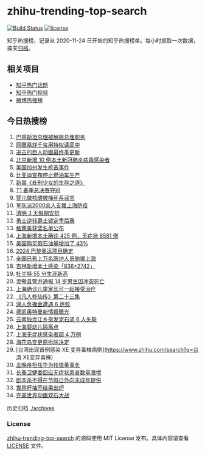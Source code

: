 # zhihu-trending-top-search

[![Build Status](https://github.com/justjavac/zhihu-trending-top-search/workflows/ci/badge.svg?branch=main)](https://github.com/justjavac/zhihu-trending-top-search/actions)
[![license](https://img.shields.io/github/license/justjavac/zhihu-trending-top-search)](https://github.com/justjavac/zhihu-trending-top-search/blob/main/LICENSE)

知乎热搜榜，记录从 2020-11-24 日开始的知乎热搜榜单。每小时抓取一次数据，按天[归档](./archives)。

## 相关项目

- [知乎热门话题](https://github.com/justjavac/zhihu-trending-hot-questions)
- [知乎热门视频](https://github.com/justjavac/zhihu-trending-hot-video)
- [微博热搜榜](https://github.com/justjavac/weibo-trending-hot-search)

## 今日热搜榜

<!-- BEGIN -->
<!-- 最后更新时间 Mon Apr 04 2022 19:11:39 GMT+0800 (China Standard Time) -->

1. [巴基斯坦总理被解除总理职务](https://www.zhihu.com/search?q=巴基斯坦)
1. [网曝易烊千玺用特权读高中](https://www.zhihu.com/search?q=易烊千玺特权)
1. [进击的巨人动画最终季更新](https://www.zhihu.com/search?q=进击的巨人)
1. [北京新增 10 例本土新冠肺炎病毒感染者](https://www.zhihu.com/search?q=北京疫情)
1. [美国加州发生枪击事件](https://www.zhihu.com/search?q=加州枪击)
1. [比亚迪宣布停止燃油车生产](https://www.zhihu.com/search?q=比亚迪)
1. [新番《处刑少女的生存之道》](https://www.zhihu.com/search?q=处刑少女的生存之道)
1. [T1 春季总决赛夺冠](https://www.zhihu.com/search?q=t1)
1. [婴儿做核酸被捅死系谣言](https://www.zhihu.com/search?q=婴儿做核酸被捅死)
1. [军队派2000余人支援上海防疫](https://www.zhihu.com/search?q=军队驰援)
1. [清明 3 天假期安排](https://www.zhihu.com/search?q=清明假期)
1. [勇士逆转爵士锁定季后赛](https://www.zhihu.com/search?q=勇士)
1. [格莱美获奖名单公布](https://www.zhihu.com/search?q=格莱美)
1. [上海新增本土确诊 425 例，无症状 8581 例](https://www.zhihu.com/search?q=上海新增)
1. [美国购买俄石油量增加了 43%](https://www.zhihu.com/search?q=美国购买俄石油量增加)
1. [2024 巴黎奥运项目确定](https://www.zhihu.com/search?q=巴黎奥运)
1. [全国已有上万名医护人员驰援上海](https://www.zhihu.com/search?q=驰援上海)
1. [吉林新增本土感染「836+2742」](https://www.zhihu.com/search?q=吉林新增)
1. [杜兰特 55 分生涯新高](https://www.zhihu.com/search?q=杜兰特)
1. [灵璧县警方通报 14 岁男生因冲突死亡](https://www.zhihu.com/search?q=灵璧渔沟中学事件)
1. [上海确诊儿童家长可一起接受治疗](https://www.zhihu.com/search?q=儿童家长一起接受治疗)
1. [《凡人修仙传》第二十三集](https://www.zhihu.com/search?q=凡人修仙传)
1. [湖人负掘金遭遇 6 连败](https://www.zhihu.com/search?q=湖人)
1. [德凯奥特曼新情报曝光](https://www.zhihu.com/search?q=德凯奥特曼)
1. [云南独龙江乡突发泥石流 6 人失联](https://www.zhihu.com/search?q=云南突发泥石流)
1. [上海婴幼儿隔离点](https://www.zhihu.com/search?q=婴幼儿隔离点)
1. [上海无症状感染者超 4 万例](https://www.zhihu.com/search?q=上海无症状患者)
1. [海花岛变更原拆除决定](https://www.zhihu.com/search?q=海花岛变更原拆除决定)
1. [台湾出现首例感染 XE 变异毒株病例](https://www.zhihu.com/search?q=台湾 XE变异毒株)
1. [孟晚舟担任华为轮值董事长](https://www.zhihu.com/search?q=孟晚舟担任华为轮值董事长)
1. [长春卫健委回应无症状患者数量激增](https://www.zhihu.com/search?q=长春卫健委回应)
1. [剧本杀不得在节假日外向未成年提供](https://www.zhihu.com/search?q=剧本杀不得在节假日外向未成年提供)
1. [世界杯抽签结果出炉](https://www.zhihu.com/search?q=世界杯抽签)
1. [完美世界动画双石大战](https://www.zhihu.com/search?q=完美世界动画)

<!-- END -->

历史归档 [./archives](./archives)

### License

[zhihu-trending-top-search](https://github.com/justjavac/zhihu-trending-top-search)
的源码使用 MIT License 发布。具体内容请查看 [LICENSE](./LICENSE) 文件。
